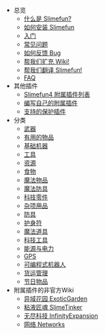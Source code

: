 - 总览
    - [什么是 Slimefun?](/Slimefun-in-a-nutshell)
    - [如何安装 Slimefun](/Installing-Slimefun)
    - [入门](/Getting-Started)
    - [常见问题](/Common-Issues)
    - [如何反馈 Bug](/How-to-report-bugs)
    - [帮我们扩充 Wiki!](/Expanding-the-Wiki)
    - [帮我们翻译 Slimefun!](/Translating-Slimefun)
    - [FAQ](/FAQ)
- 其他插件
    - [Slimefun4 附属插件列表](/Addons)
    - [编写自己的附属插件](/Developer-Guide)
    - [支持的保护插件](/Protection-Plugins)
- 分类
    - [武器](/Weapons)
    - [有用的物品](/Items)
    - [基础机器](/Basic-Machines)
    - [工具](/Tools)
    - [资源](/Resources)
    - [食物](/Food)
    - [魔法物品](/Magical-Items)
    - [魔法防具](/Magical-Armor)
    - [科技零件](/Technical-Components)
    - [杂项用品](/Miscellaneous-Items)
    - [防具](/Armor)
    - [护身符](/Talismans)
    - [魔法道具](/Magical-Gadgets)
    - [科技工具](/Technical-Gadgets)
    - [能源与电力](/Electric-Machines)
    - [GPS](/GPS)
    - [可编程式机器人](/Androids)
    - [货运管理](/Cargo-Management)
    - [节日物品](/Seasonal-Categories)
- 附属插件的非官方Wiki
    - [异域花园 ExoticGarden](https://exoticgarden.guizhanss.wiki/)
    - [粘液匠魂 SlimeTinker](https://slimetinker.guizhanss.wiki/)
    - [无尽科技 InfinityExpansion](https://infinityexpansion.guizhanss.wiki)
    - [网络 Networks](https://networks.guizhanss.wiki)
    